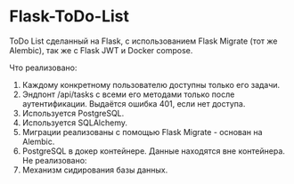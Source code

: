 # Flask-ToDo-List
ToDo List сделанный на Flask, с использованием Flask Migrate (тот же Alembic), так же с Flask JWT и Docker compose.

Что реализовано:
1. Каждому конкретному пользователю доступны только его задачи.
2. Эндпонт /api/tasks с всеми его методами только после аутентификации. Выдаётся ошибка 401, если нет доступа.
3. Используется PostgreSQL.
4. Используется SQLAlchemy.
5. Миграции реализованы с помощью Flask Migrate - основан на Alembic.
6. PostgreSQL в докер контейнере. Данные находятся вне контейнера.
Не реализовано:
1. Механизм сидирования базы данных.
